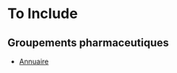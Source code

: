 # To Include

## Groupements pharmaceutiques

- [Annuaire](https://choisirmongroupement.com/annuaire-des-groupements-de-pharmacies/)